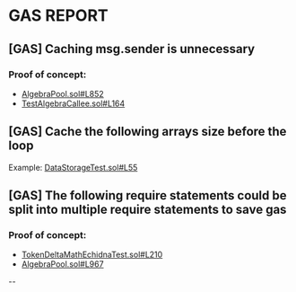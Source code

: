 # GAS REPORT

## [GAS] Caching msg.sender is unnecessary


### Proof of concept:
- [AlgebraPool.sol#L852](https://github.com/code-423n4/2022-09-quickswap/tree/main/src/core/contracts/AlgebraPool.sol#L852)
- [TestAlgebraCallee.sol#L164](https://github.com/code-423n4/2022-09-quickswap/tree/main/src/core/contracts/test/TestAlgebraCallee.sol#L164)

## [GAS] Cache the following arrays size before the loop


Example: [DataStorageTest.sol#L55](https://github.com/code-423n4/2022-09-quickswap/tree/main/src/core/contracts/test/DataStorageTest.sol#L55)

## [GAS] The following require statements could be split into multiple require statements to save gas


### Proof of concept:
- [TokenDeltaMathEchidnaTest.sol#L210](https://github.com/code-423n4/2022-09-quickswap/tree/main/src/core/contracts/test/TokenDeltaMathEchidnaTest.sol#L210)
- [AlgebraPool.sol#L967](https://github.com/code-423n4/2022-09-quickswap/tree/main/src/core/contracts/AlgebraPool.sol#L967)

--